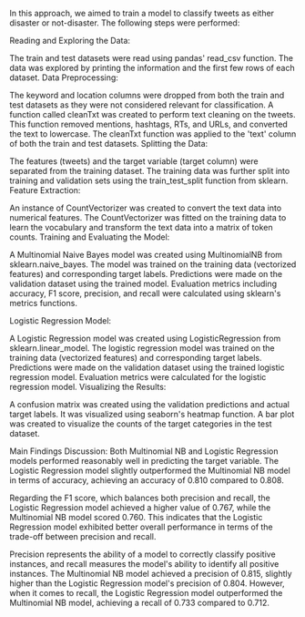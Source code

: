 In this approach, we aimed to train a model to classify tweets as either disaster or not-disaster. The following steps were performed:

Reading and Exploring the Data:

The train and test datasets were read using pandas' read_csv function.
The data was explored by printing the information and the first few rows of each dataset.
Data Preprocessing:

The keyword and location columns were dropped from both the train and test datasets as they were not considered relevant for classification.
A function called cleanTxt was created to perform text cleaning on the tweets. This function removed mentions, hashtags, RTs, and URLs, and converted the text to lowercase.
The cleanTxt function was applied to the 'text' column of both the train and test datasets.
Splitting the Data:

The features (tweets) and the target variable (target column) were separated from the training dataset.
The training data was further split into training and validation sets using the train_test_split function from sklearn.
Feature Extraction:

An instance of CountVectorizer was created to convert the text data into numerical features.
The CountVectorizer was fitted on the training data to learn the vocabulary and transform the text data into a matrix of token counts.
Training and Evaluating the Model:

A Multinomial Naive Bayes model was created using MultinomialNB from sklearn.naive_bayes.
The model was trained on the training data (vectorized features) and corresponding target labels.
Predictions were made on the validation dataset using the trained model.
Evaluation metrics including accuracy, F1 score, precision, and recall were calculated using sklearn's metrics functions.

Logistic Regression Model:

A Logistic Regression model was created using LogisticRegression from sklearn.linear_model.
The logistic regression model was trained on the training data (vectorized features) and corresponding target labels.
Predictions were made on the validation dataset using the trained logistic regression model.
Evaluation metrics were calculated for the logistic regression model.
Visualizing the Results:

A confusion matrix was created using the validation predictions and actual target labels. It was visualized using seaborn's heatmap function.
A bar plot was created to visualize the counts of the target categories in the test dataset.

Main Findings
Discussion:
Both Multinomial NB and Logistic Regression models performed reasonably well in predicting the target variable. The Logistic Regression model slightly outperformed the Multinomial NB model in terms of accuracy, achieving an accuracy of 0.810 compared to 0.808.

Regarding the F1 score, which balances both precision and recall, the Logistic Regression model achieved a higher value of 0.767, while the Multinomial NB model scored 0.760. This indicates that the Logistic Regression model exhibited better overall performance in terms of the trade-off between precision and recall.

Precision represents the ability of a model to correctly classify positive instances, and recall measures the model's ability to identify all positive instances. The Multinomial NB model achieved a precision of 0.815, slightly higher than the Logistic Regression model's precision of 0.804. However, when it comes to recall, the Logistic Regression model outperformed the Multinomial NB model, achieving a recall of 0.733 compared to 0.712.